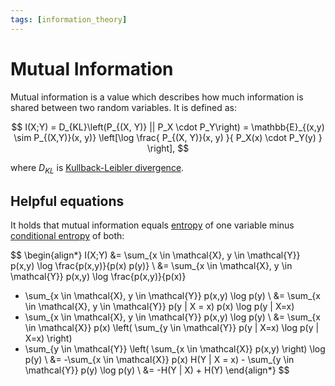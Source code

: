 ```yaml
---
tags: [information_theory]
---
```

# Mutual Information


Mutual information is a value which describes how much information is shared
between two random variables. It is defined as:

$$
I(X;Y) = D_{KL}\left(P_{(X, Y)} || P_X \cdot P_Y\right) =
  \mathbb{E}_{(x,y) \sim P_{(X,Y)}(x, y)} \left[\log
    \frac{
      P_{(X, Y)}(x, y)
    }{
      P_X(x) \cdot P_Y(y)
    }
  \right],
$$

where $D_{KL}$ is [Kullback-Leibler
divergence](./kullback_leibler_divergence.md).

## Helpful equations

It holds that mutual information equals [entropy](./entropy.md) of one variable
minus [conditional entropy](./conditional_entropy.md) of both:

$$
\begin{align*}
I(X;Y) &= \sum_{x \in \mathcal{X}, y \in \mathcal{Y}} p(x,y) \log \frac{p(x,y)}{p(x) p(y)} \\
&= \sum_{x \in \mathcal{X}, y \in \mathcal{Y}} p(x,y) \log \frac{p(x,y)}{p(x)}
- \sum_{x \in \mathcal{X}, y \in \mathcal{Y}} p(x,y) \log p(y) \\
&= \sum_{x \in \mathcal{X}, y \in \mathcal{Y}} p(y | X = x) p(x) \log p(y | X=x) 
- \sum_{x \in \mathcal{X}, y \in \mathcal{Y}} p(x,y) \log p(y) \\
&= \sum_{x \in \mathcal{X}} p(x) \left( \sum_{y \in \mathcal{Y}} p(y | X=x) \log p(y | X=x) \right) 
- \sum_{y \in \mathcal{Y}} \left( \sum_{x \in \mathcal{X}} p(x,y) \right) \log p(y) \\
&= -\sum_{x \in \mathcal{X}} p(x) H(Y | X = x) - \sum_{y \in \mathcal{Y}} p(y) \log p(y) \\
&= -H(Y | X) + H(Y)
\end{align*}
$$
